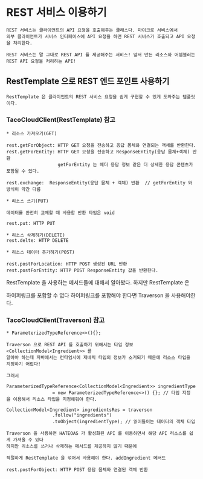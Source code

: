 # REST 서비스 이용하기
```
REST 서비스는 클라이언트의 API 요청을 호출해주는 클래스다. 마이크로 서비스에서 
외부 클라이언트가 서비스 인터페이스에 API 요청을 하면 REST 서비스가 호출되고 API 요청을 처리한다.

REST 서비스는 말 그대로 REST API 를 제공해주는 서비스! 앞서 만든 리소스와 어셈블러는 
REST API 요청을 처리하는 API!
```
## RestTemplate 으로 REST 엔드 포인트 사용하기
```
RestTemplate 은 클라이언트의 REST 서비스 요청을 쉽게 구현할 수 있게 도와주는 템플릿이다.
```
### TacoCloudClient(RestTemplate) 참고
```
* 리소스 가져오기(GET)

rest.getForObject: HTTP GET 요청을 전송하고 응답 몸체와 연결되는 객체를 반환한다.
rest.getForEntity: HTTP GET 요청을 전송하고 ResponseEntity(응답 몸체+객체) 반환
                   getForEntity 는 헤더 응답 정보 같은 더 상세한 응답 콘텐츠가 포함될 수 있다.
                   
rest.exchange:  ResponseEntity(응답 몸체 + 객체) 반환  // getForEntity 와 방식이 약간 다름
```
```
* 리소스 쓰기(PUT)

데이터를 완전히 교체할 때 사용함 반환 타입은 void

rest.put: HTTP PUT
```
```
* 리소스 삭제하기(DELETE)
rest.delte: HTTP DELETE
```
```
* 리소스 데이터 추가하기(POST)

rest.postForLocation: HTTP POST 생성된 URL 반환
rest.postForEntity: HTTP POST ResponseEntity 값을 반환한다.
```

RestTemplate 을 사용하는 메서드들에 대해서 알아봤다. 하지만 RestTemplate 은

하이퍼링크를 포함할 수 없다 하이퍼링크를 포함해야 한다면 Traverson 을 사용해야한다.

### TacoCloudClient(Traverson) 참고

```
* ParameterizedTypeReference<>(){};

Traverson 으로 REST API 를 호출하기 위해서는 타입 정보 <CollectionModel<Ingredient>> 를  
알아야 하는데 자바에서는 런타임시에 제네릭 타입의 정보가 소거되기 때문에 리소스 타입을 지정하기 어렵다!

그래서 

ParameterizedTypeReference<CollectionModel<Ingredient>> ingredientType
                 = new ParameterizedTypeReference<>() {}; // 타입 지정
을 이용해서 리소스 타입을 지정해줘야 한다.

CollectionModel<Ingredient> ingredientsRes = traverson
                 .follow("ingredients")
                 .toObject(ingredientType); // 읽어들이는 데이터의 객체 타입
```
```
Traverson 을 사용하면 HATEOAS 가 활성화된 API 를 이동하면서 해당 API 리소스를 쉽게 가져올 수 있다
하지만 리소스를 쓰거나 삭제하는 메서드를 제공하지 않기 때문에

적절하게 RestTemplate 을 섞어서 사용해야 한다. addIngredient 메서드 

rest.postForObject: HTTP POST 응답 몸체와 연결된 객체 반환
```

